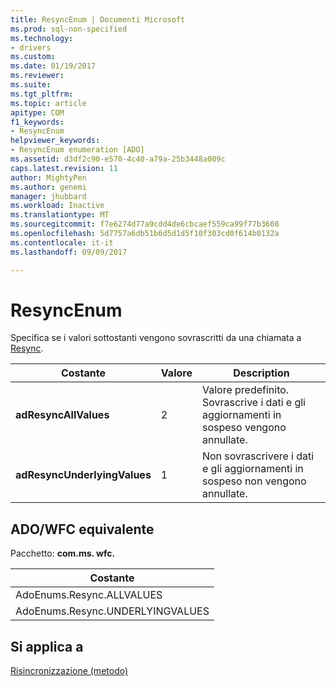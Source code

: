 ```yaml
---
title: ResyncEnum | Documenti Microsoft
ms.prod: sql-non-specified
ms.technology:
- drivers
ms.custom: 
ms.date: 01/19/2017
ms.reviewer: 
ms.suite: 
ms.tgt_pltfrm: 
ms.topic: article
apitype: COM
f1_keywords:
- ResyncEnum
helpviewer_keywords:
- ResyncEnum enumeration [ADO]
ms.assetid: d3df2c90-e570-4c40-a79a-25b3448a009c
caps.latest.revision: 11
author: MightyPen
ms.author: genemi
manager: jhubbard
ms.workload: Inactive
ms.translationtype: MT
ms.sourcegitcommit: f7e6274d77a9cdd4de6cbcaef559ca99f77b3608
ms.openlocfilehash: 5d7757a6db51b6d5d1d5f10f303cd0f614b0132a
ms.contentlocale: it-it
ms.lasthandoff: 09/09/2017

---
```

# <a name="resyncenum"></a>ResyncEnum
Specifica se i valori sottostanti vengono sovrascritti da una chiamata a [Resync](../../../ado/reference/ado-api/resync-method.md).  
  
|Costante|Valore|Description|  
|--------------|-----------|-----------------|  
|**adResyncAllValues**|2|Valore predefinito. Sovrascrive i dati e gli aggiornamenti in sospeso vengono annullate.|  
|**adResyncUnderlyingValues**|1|Non sovrascrivere i dati e gli aggiornamenti in sospeso non vengono annullate.|  
  
## <a name="adowfc-equivalent"></a>ADO/WFC equivalente  
 Pacchetto: **com.ms. wfc.**  
  
|Costante|  
|--------------|  
|AdoEnums.Resync.ALLVALUES|  
|AdoEnums.Resync.UNDERLYINGVALUES|  
  
## <a name="applies-to"></a>Si applica a  
 [Risincronizzazione (metodo)](../../../ado/reference/ado-api/resync-method.md)

